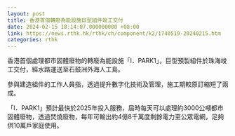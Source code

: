 ```yaml
---
layout: post
title: 香港首個轉廢為能設施巨型組件竣工交付
date: 2024-02-15 18:14:07.000000000 +08:00
link: https://news.rthk.hk/rthk/ch/component/k2/1740519-20240215.htm
categories: rthk
---
```


香港首個處理都市固體廢物的轉廢為能設施「I．PARK1」，巨型預製組件於珠海竣工交付，經水路運送至石鼓洲外海人工島。

參與建造組件的工作人員指，透過提升數字化技術及管理，施工期較原訂縮短了兩成。

「I．PARK1」預計最快於2025年投入服務，屆時每天可以處理約3000公噸都市固體廢物，透過焚燒廢物，每年可輸出約4億8千萬度剩餘電力至公眾電網，足夠供10萬戶家庭使用。
